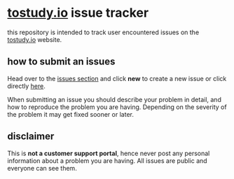 # [tostudy.io](https://tostudy.io) issue tracker
this repository is intended to track user encountered issues on the [tostudy.io](https://tostudy.io) website.

## how to submit an issues

Head over to the [issues section](https://github.com/tostudyio/issues/issues) and click **new** to create a new issue or click directly [here](https://github.com/tostudyio/issues/issues/new).

When submitting an issue you should describe your problem in detail, and how to reproduce the problem you are having. Depending on the severity of the problem it may get fixed sooner or later.


## disclaimer
This is **not a customer support portal**, hence never post any personal information about a problem you are having. All issues are public and everyone can see them.
